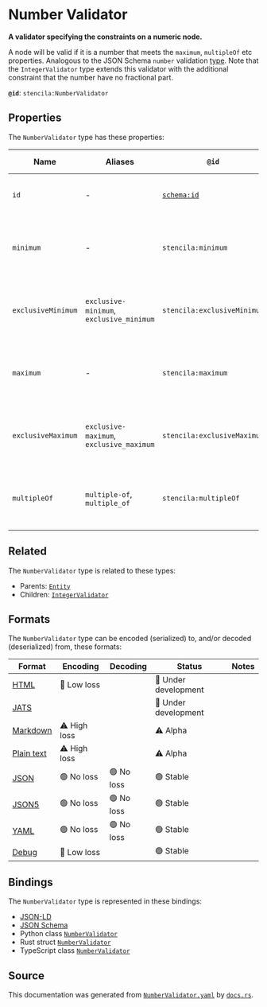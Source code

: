 # Number Validator

**A validator specifying the constraints on a numeric node.**

A node will be valid if it is a number that meets the `maximum`, `multipleOf` etc properties.
Analogous to the JSON Schema `number` validation [type](https://json-schema.org/draft/2019-09/json-schema-validation.html#rfc.section.6.1.1).
Note that the `IntegerValidator` type extends this validator with the additional
constraint that the number have no fractional part.


**`@id`**: `stencila:NumberValidator`

## Properties

The `NumberValidator` type has these properties:

| Name               | Aliases                                  | `@id`                                | Type                                                                                            | Description                                         | Inherited from                                                                                   |
| ------------------ | ---------------------------------------- | ------------------------------------ | ----------------------------------------------------------------------------------------------- | --------------------------------------------------- | ------------------------------------------------------------------------------------------------ |
| `id`               | -                                        | [`schema:id`](https://schema.org/id) | [`String`](https://github.com/stencila/stencila/blob/main/docs/reference/schema/data/string.md) | The identifier for this item.                       | [`Entity`](https://github.com/stencila/stencila/blob/main/docs/reference/schema/other/entity.md) |
| `minimum`          | -                                        | `stencila:minimum`                   | [`Number`](https://github.com/stencila/stencila/blob/main/docs/reference/schema/data/number.md) | The inclusive lower limit for a numeric node.       | -                                                                                                |
| `exclusiveMinimum` | `exclusive-minimum`, `exclusive_minimum` | `stencila:exclusiveMinimum`          | [`Number`](https://github.com/stencila/stencila/blob/main/docs/reference/schema/data/number.md) | The exclusive lower limit for a numeric node.       | -                                                                                                |
| `maximum`          | -                                        | `stencila:maximum`                   | [`Number`](https://github.com/stencila/stencila/blob/main/docs/reference/schema/data/number.md) | The inclusive upper limit for a numeric node.       | -                                                                                                |
| `exclusiveMaximum` | `exclusive-maximum`, `exclusive_maximum` | `stencila:exclusiveMaximum`          | [`Number`](https://github.com/stencila/stencila/blob/main/docs/reference/schema/data/number.md) | The exclusive upper limit for a numeric node.       | -                                                                                                |
| `multipleOf`       | `multiple-of`, `multiple_of`             | `stencila:multipleOf`                | [`Number`](https://github.com/stencila/stencila/blob/main/docs/reference/schema/data/number.md) | A number that a numeric node must be a multiple of. | -                                                                                                |

## Related

The `NumberValidator` type is related to these types:

- Parents: [`Entity`](https://github.com/stencila/stencila/blob/main/docs/reference/schema/other/entity.md)
- Children: [`IntegerValidator`](https://github.com/stencila/stencila/blob/main/docs/reference/schema/data/integer-validator.md)

## Formats

The `NumberValidator` type can be encoded (serialized) to, and/or decoded (deserialized) from, these formats:

| Format                                                                                        | Encoding         | Decoding     | Status                 | Notes |
| --------------------------------------------------------------------------------------------- | ---------------- | ------------ | ---------------------- | ----- |
| [HTML](https://github.com/stencila/stencila/blob/main/docs/reference/formats/html.md)         | 🔷 Low loss       |              | 🚧 Under development    |       |
| [JATS](https://github.com/stencila/stencila/blob/main/docs/reference/formats/jats.md)         |                  |              | 🚧 Under development    |       |
| [Markdown](https://github.com/stencila/stencila/blob/main/docs/reference/formats/markdown.md) | ⚠️ High loss     |              | ⚠️ Alpha               |       |
| [Plain text](https://github.com/stencila/stencila/blob/main/docs/reference/formats/text.md)   | ⚠️ High loss     |              | ⚠️ Alpha               |       |
| [JSON](https://github.com/stencila/stencila/blob/main/docs/reference/formats/json.md)         | 🟢 No loss        | 🟢 No loss    | 🟢 Stable               |       |
| [JSON5](https://github.com/stencila/stencila/blob/main/docs/reference/formats/json5.md)       | 🟢 No loss        | 🟢 No loss    | 🟢 Stable               |       |
| [YAML](https://github.com/stencila/stencila/blob/main/docs/reference/formats/yaml.md)         | 🟢 No loss        | 🟢 No loss    | 🟢 Stable               |       |
| [Debug](https://github.com/stencila/stencila/blob/main/docs/reference/formats/debug.md)       | 🔷 Low loss       |              | 🟢 Stable               |       |

## Bindings

The `NumberValidator` type is represented in these bindings:

- [JSON-LD](https://stencila.dev/NumberValidator.jsonld)
- [JSON Schema](https://stencila.dev/NumberValidator.schema.json)
- Python class [`NumberValidator`](https://github.com/stencila/stencila/blob/main/python/python/stencila/types/number_validator.py)
- Rust struct [`NumberValidator`](https://github.com/stencila/stencila/blob/main/rust/schema/src/types/number_validator.rs)
- TypeScript class [`NumberValidator`](https://github.com/stencila/stencila/blob/main/typescript/src/types/NumberValidator.ts)

## Source

This documentation was generated from [`NumberValidator.yaml`](https://github.com/stencila/stencila/blob/main/schema/NumberValidator.yaml) by [`docs.rs`](https://github.com/stencila/stencila/blob/main/rust/schema-gen/src/docs.rs).